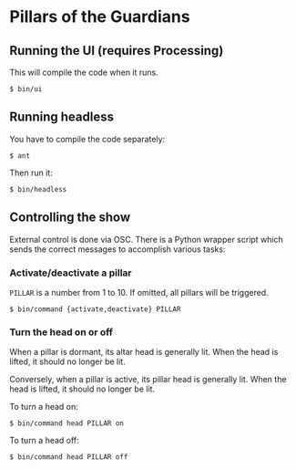 # Pillars of the Guardians

## Running the UI (requires Processing)

This will compile the code when it runs.

    $ bin/ui

## Running headless

You have to compile the code separately:

    $ ant

Then run it:

    $ bin/headless

## Controlling the show

External control is done via OSC. There is a Python wrapper script which sends the correct messages to accomplish various tasks:

### Activate/deactivate a pillar

`PILLAR` is a number from 1 to 10. If omitted, all pillars will be triggered.

    $ bin/command {activate,deactivate} PILLAR

### Turn the head on or off

When a pillar is dormant, its altar head is generally lit. When the head is lifted, it should no longer be lit.

Conversely, when a pillar is active, its pillar head is generally lit. When the head is lifted, it should no longer be lit.

To turn a head on:

    $ bin/command head PILLAR on

To turn a head off:

    $ bin/command head PILLAR off
